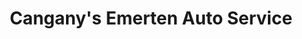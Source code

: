 ---
title: "Cangany's Emerten Auto Service"
url: /indianapolis/canganys-emerten-auto-service/
shop: car repair
---